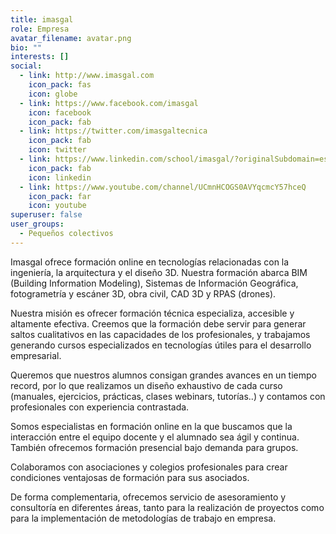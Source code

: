 ```yaml
---
title: imasgal
role: Empresa
avatar_filename: avatar.png
bio: ""
interests: []
social:
  - link: http://www.imasgal.com
    icon_pack: fas
    icon: globe
  - link: https://www.facebook.com/imasgal
    icon: facebook
    icon_pack: fab
  - link: https://twitter.com/imasgaltecnica
    icon_pack: fab
    icon: twitter
  - link: https://www.linkedin.com/school/imasgal/?originalSubdomain=es
    icon_pack: fab
    icon: linkedin
  - link: https://www.youtube.com/channel/UCmnHCOGS0AVYqcmcY57hceQ
    icon_pack: far
    icon: youtube
superuser: false
user_groups:
  - Pequeños colectivos
---
```


Imasgal ofrece formación online en tecnologías relacionadas con la ingeniería, la arquitectura y el diseño 3D. Nuestra formación abarca BIM (Building Information Modeling), Sistemas de Información Geográfica, fotogrametría y escáner 3D, obra civil, CAD 3D y RPAS (drones).

Nuestra misión es ofrecer formación técnica especializa, accesible y altamente efectiva. Creemos que la formación debe servir para generar saltos cualitativos en las capacidades de los profesionales, y trabajamos generando cursos especializados en tecnologías útiles para el desarrollo empresarial.

Queremos que nuestros alumnos consigan grandes avances en un tiempo record, por lo que realizamos un diseño exhaustivo de cada curso (manuales, ejercicios, prácticas, clases webinars, tutorías..) y contamos con profesionales con experiencia contrastada.

Somos especialistas en formación online en la que buscamos que la interacción entre el equipo docente y el alumnado sea ágil y continua. También ofrecemos formación presencial bajo demanda para grupos.

Colaboramos con asociaciones y colegios profesionales para crear condiciones ventajosas de formación para sus asociados.

De forma complementaria, ofrecemos servicio de asesoramiento y consultoría en diferentes áreas, tanto para la realización de proyectos como para la implementación de metodologías de trabajo en empresa.